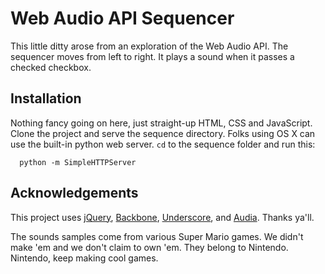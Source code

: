 Web Audio API Sequencer
=======================

This little ditty arose from an exploration of the Web Audio API.
The sequencer moves from left to right.
It plays a sound when it passes a checked checkbox.

Installation
------------

Nothing fancy going on here,
just straight-up HTML, CSS and JavaScript.
Clone the project and serve the sequence directory.
Folks using OS X can use the built-in python web server.
`cd` to the sequence folder and run this:

      python -m SimpleHTTPServer

Acknowledgements
----------------

This project uses [jQuery](http://jquery.com/), [Backbone](http://documentcloud.github.com/backbone/), [Underscore](http://documentcloud.github.com/underscore/), and [Audia](https://github.com/richtaur/audia). Thanks ya'll.

The sounds samples come from various Super Mario games.
We didn't make 'em and we don't claim to own 'em.
They belong to Nintendo. Nintendo, keep making cool games.